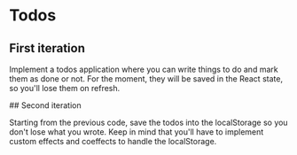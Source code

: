# Todos

## First iteration

Implement a todos application where you can write things to do and mark them as done or not. For the moment, they will be saved in the React state, so you'll lose them on refresh.

## Second iteration

Starting from the previous code, save the todos into the localStorage so you don't lose what you wrote. Keep in mind that you'll have to implement custom effects and coeffects to handle the localStorage. 